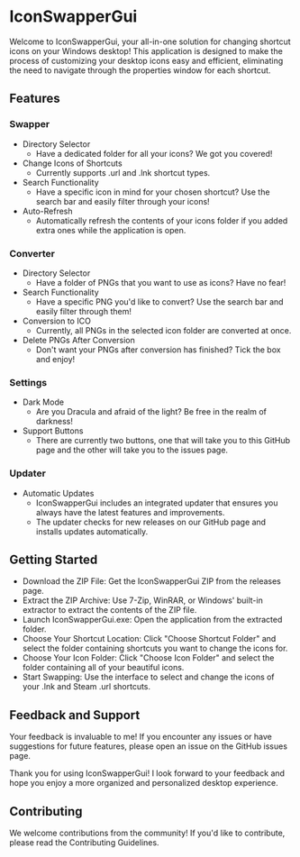 # IconSwapperGui
Welcome to IconSwapperGui, your all-in-one solution for changing shortcut icons on your Windows desktop! This application is designed to make the process of customizing your desktop icons easy and efficient, eliminating the need to navigate through the properties window for each shortcut.

## Features
### Swapper
- Directory Selector
  - Have a dedicated folder for all your icons? We got you covered!
- Change Icons of Shortcuts
  - Currently supports .url and .lnk shortcut types.
- Search Functionality
  - Have a specific icon in mind for your chosen shortcut? Use the search bar and easily filter through your icons!
- Auto-Refresh
  - Automatically refresh the contents of your icons folder if you added extra ones while the application is open.

### Converter
- Directory Selector
  - Have a folder of PNGs that you want to use as icons? Have no fear!
- Search Functionality
  - Have a specific PNG you'd like to convert? Use the search bar and easily filter through them!
- Conversion to ICO
  - Currently, all PNGs in the selected icon folder are converted at once.
- Delete PNGs After Conversion
  - Don't want your PNGs after conversion has finished? Tick the box and enjoy!
 
### Settings
- Dark Mode
  - Are you Dracula and afraid of the light? Be free in the realm of darkness!
- Support Buttons
  - There are currently two buttons, one that will take you to this GitHub page and the other will take you to the issues page.

### Updater
- Automatic Updates
  - IconSwapperGui includes an integrated updater that ensures you always have the latest features and improvements.
  - The updater checks for new releases on our GitHub page and installs updates automatically.

## Getting Started
- Download the ZIP File: Get the IconSwapperGui ZIP from the releases page.
- Extract the ZIP Archive: Use 7-Zip, WinRAR, or Windows' built-in extractor to extract the contents of the ZIP file.
- Launch IconSwapperGui.exe: Open the application from the extracted folder.
- Choose Your Shortcut Location: Click "Choose Shortcut Folder" and select the folder containing shortcuts you want to change the icons for.
- Choose Your Icon Folder: Click "Choose Icon Folder" and select the folder containing all of your beautiful icons.
- Start Swapping: Use the interface to select and change the icons of your .lnk and Steam .url shortcuts.

## Feedback and Support
Your feedback is invaluable to me! If you encounter any issues or have suggestions for future features, please open an issue on the GitHub issues page.

Thank you for using IconSwapperGui! I look forward to your feedback and hope you enjoy a more organized and personalized desktop experience.

## Contributing
We welcome contributions from the community! If you'd like to contribute, please read the Contributing Guidelines.
